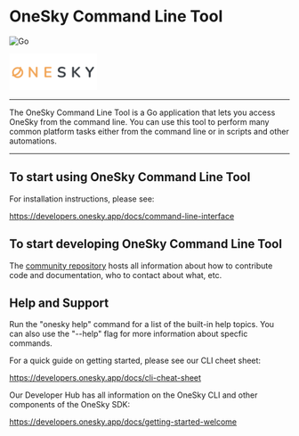 # OneSky Command Line Tool

![Go](https://github.com/onesky/onesky-sdk-cli/workflows/Go/badge.svg?branch=dev)

<img src="https://github.com/onesky/community/blob/main/logo/logo.png?raw=true" height="65" />

----

The OneSky Command Line Tool is a Go application that lets you access OneSky from the command line. You can use this tool to perform many common platform tasks either from the command line or in scripts and other automations.

----

## To start using OneSky Command Line Tool

For installation instructions, please see:

https://developers.onesky.app/docs/command-line-interface

## To start developing OneSky Command Line Tool

The [community repository](https://github.com/onesky/community) hosts all information about how to contribute code and documentation, who to contact about what, etc.

## Help and Support
Run the "onesky help" command for a list of the built-in help topics. You can also use the "--help" flag for more information about specfic commands.

For a quick guide on getting started, please see our CLI cheet sheet:

https://developers.onesky.app/docs/cli-cheat-sheet

Our Developer Hub has all information on the OneSky CLI and other components of the OneSky SDK:

https://developers.onesky.app/docs/getting-started-welcome
